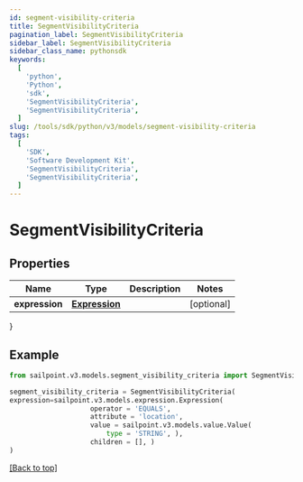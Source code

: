 ```yaml
---
id: segment-visibility-criteria
title: SegmentVisibilityCriteria
pagination_label: SegmentVisibilityCriteria
sidebar_label: SegmentVisibilityCriteria
sidebar_class_name: pythonsdk
keywords:
  [
    'python',
    'Python',
    'sdk',
    'SegmentVisibilityCriteria',
    'SegmentVisibilityCriteria',
  ]
slug: /tools/sdk/python/v3/models/segment-visibility-criteria
tags:
  [
    'SDK',
    'Software Development Kit',
    'SegmentVisibilityCriteria',
    'SegmentVisibilityCriteria',
  ]
---
```


# SegmentVisibilityCriteria

## Properties

| Name           | Type                         | Description | Notes      |
| -------------- | ---------------------------- | ----------- | ---------- |
| **expression** | [**Expression**](expression) |             | [optional] |

}

## Example

```python
from sailpoint.v3.models.segment_visibility_criteria import SegmentVisibilityCriteria

segment_visibility_criteria = SegmentVisibilityCriteria(
expression=sailpoint.v3.models.expression.Expression(
                    operator = 'EQUALS',
                    attribute = 'location',
                    value = sailpoint.v3.models.value.Value(
                        type = 'STRING', ),
                    children = [], )
)

```

[[Back to top]](#)
